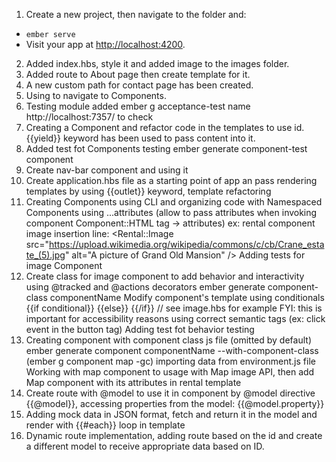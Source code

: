 1. Create a new project, then navigate to the folder and:
* `ember serve`
* Visit your app at [http://localhost:4200](http://localhost:4200).
2. Added index.hbs, style it and added image to the images folder.
3. Added route to About page then create template for it.
4. A new custom path for contact page has been created.
5. Using <LinkTo> to navigate to Components.
6. Testing module added 
    ember g acceptance-test name
    http://localhost:7357/ to check
7. Creating a Component and refactor code in the templates to use id. {{yield}} keyword has been used to pass
    content into it.
8. Added test fot Components testing
    ember generate component-test component
9. Create nav-bar component and using it
10. Create application.hbs file as a starting point of app an pass rendering templates 
    by using {{outlet}} keyword, template refactoring
11. Creating Components using CLI and organizing code with Namespaced Components
    using ...attributes (allow to pass attributes when invoking component Component::HTML tag -> attributes)
        ex: rental component image insertion line:
        <Rental::Image
        src="https://upload.wikimedia.org/wikipedia/commons/c/cb/Crane_estate_(5).jpg"
        alt="A picture of Grand Old Mansion" />
    Adding tests for image Component
12. Create class for image component to add behavior and interactivity using @tracked and @actions decorators
        ember generate component-class componentName
    Modify component's template using conditionals {{if conditional}} {{else}} {{/if}} // see image.hbs for example
    FYI: this is important for accessibility reasons using correct semantic tags (ex: click event in the button tag)
    Adding test fot behavior testing
13. Creating component with component class js file (omitted by default)
        ember generate component componentName --with-component-class (ember g component map -gc)
    importing data from environment.js file 
    Working with map component to usage with Map image API, then add Map component with its attributes in rental template
14. Create route with @model to use it in component by @model directive {{@model}}, accessing properties from the  model:
    {{@model.property}}
15. Adding mock data in JSON format, fetch and return it in the model 
    and render with {{#each}} loop in template
16. Dynamic route implementation, adding route based on the id and create a different model to receive appropriate data based on ID.


